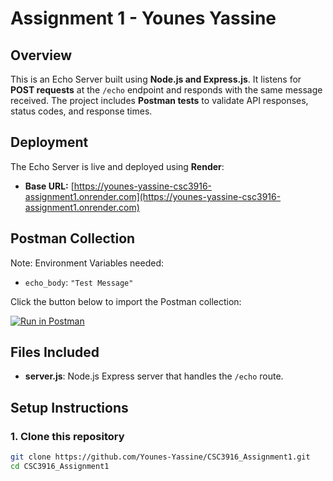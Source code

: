 # Assignment 1 - Younes Yassine

## Overview
This is an Echo Server built using **Node.js and Express.js**. It listens for **POST requests** at the `/echo` endpoint and responds with the same message received. The project includes **Postman tests** to validate API responses, status codes, and response times.

## Deployment
The Echo Server is live and deployed using **Render**:
- **Base URL:** [https://younes-yassine-csc3916-assignment1.onrender.com](https://younes-yassine-csc3916-assignment1.onrender.com)

## Postman Collection

Note: Environment Variables needed: 
- `echo_body`: `"Test Message"`
  
Click the button below to import the Postman collection:

[![Run in Postman](https://run.pstmn.io/button.svg)](https://documenter.getpostman.com/view/38973044/2sAYX9mzbX)

## Files Included
- **server.js**: Node.js Express server that handles the `/echo` route.

## Setup Instructions
### **1. Clone this repository**
```sh
git clone https://github.com/Younes-Yassine/CSC3916_Assignment1.git
cd CSC3916_Assignment1

